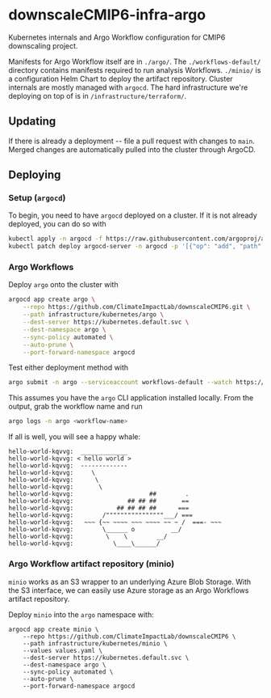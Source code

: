 # downscaleCMIP6-infra-argo
Kubernetes internals and Argo Workflow configuration for CMIP6 downscaling project.

Manifests for Argo Workflow itself are in `./argo/`. The `./workflows-default/` directory contains manifests required to run analysis Workflows. `./minio/` is a configuration Helm Chart to deploy the artifact repository. Cluster internals are mostly managed with `argocd`. The hard infrastructure we're deploying on top of is in `/infrastructure/terraform/`.

## Updating

If there is already a deployment -- file a pull request with changes to `main`. Merged changes are automatically pulled into the cluster through ArgoCD.

## Deploying

### Setup (`argocd`)
To begin, you need to have `argocd` deployed on a cluster. If it is not already deployed, you can do so with

```bash
kubectl apply -n argocd -f https://raw.githubusercontent.com/argoproj/argo-cd/v2.1.2/manifests/install.yaml
kubectl patch deploy argocd-server -n argocd -p '[{"op": "add", "path": "/spec/template/spec/containers/0/command/-", "value": "--disable-auth"}]' --type json
```

### Argo Workflows

Deploy `argo` onto the cluster with

```bash
argocd app create argo \
    --repo https://github.com/ClimateImpactLab/downscaleCMIP6.git \
    --path infrastructure/kubernetes/argo \
    --dest-server https://kubernetes.default.svc \
    --dest-namespace argo \
    --sync-policy automated \
    --auto-prune \
    --port-forward-namespace argocd
```

Test either deployment method with

```bash
argo submit -n argo --serviceaccount workflows-default --watch https://raw.githubusercontent.com/argoproj/argo-workflows/master/examples/hello-world.yaml 
```

This assumes you have the `argo` CLI application installed locally. From the output, grab the workflow name and run

```bash
argo logs -n argo <workflow-name>
```

If all is well, you will see a happy whale:

```
hello-world-kqvvg:  _____________ 
hello-world-kqvvg: < hello world >
hello-world-kqvvg:  ------------- 
hello-world-kqvvg:     \
hello-world-kqvvg:      \
hello-world-kqvvg:       \     
hello-world-kqvvg:                     ##        .            
hello-world-kqvvg:               ## ## ##       ==            
hello-world-kqvvg:            ## ## ## ##      ===            
hello-world-kqvvg:        /""""""""""""""""___/ ===        
hello-world-kqvvg:   ~~~ {~~ ~~~~ ~~~ ~~~~ ~~ ~ /  ===- ~~~   
hello-world-kqvvg:        \______ o          __/            
hello-world-kqvvg:         \    \        __/             
hello-world-kqvvg:           \____\______/   
```

### Argo Workflow artifact repository (minio)

`minio` works as an S3 wrapper to an underlying Azure Blob Storage. With the S3 interface, we can easily use Azure storage as an Argo Workflows artifact repository.

Deploy `minio` into the `argo` namespace with:

```
argocd app create minio \
    --repo https://github.com/ClimateImpactLab/downscaleCMIP6 \
    --path infrastructure/kubernetes/minio \
    --values values.yaml \
    --dest-server https://kubernetes.default.svc \
    --dest-namespace argo \
    --sync-policy automated \
    --auto-prune \
    --port-forward-namespace argocd
```
